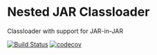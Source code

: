 # Nested JAR Classloader
Classloader with support for JAR-in-JAR

[![Build Status](https://travis-ci.org/squark-io/nested-jar-classloader.svg?branch=master)](https://travis-ci.org/squark-io/nested-jar-classloader)
[![codecov](https://codecov.io/gh/squark-io/nested-jar-classloader/branch/master/graph/badge.svg)](https://codecov.io/gh/squark-io/nested-jar-classloader)
